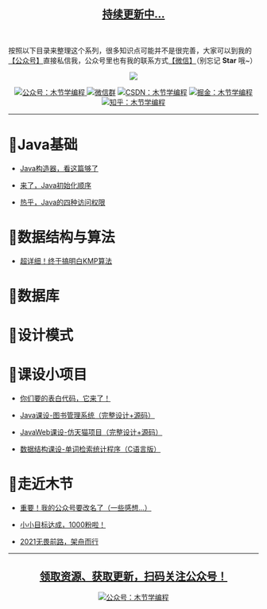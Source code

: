
<p align="center" style="color:blue">
  <a href="https://mp.weixin.qq.com/s/XWVcn-h-MpkFpohNWG0_8g">
    <h2 align="center">
        持续更新中...
    </h2>
  </a>
</p>

<p>
	<br>
</p>

按照以下目录来整理这个系列，很多知识点可能并不是很完善，大家可以到我的[【公众号】](#公众号)直接私信我，公众号里也有我的联系方式[【微信】](#微信)（别忘记 **Star** 哦~）

<p align="center">
    <a href="https://mp.weixin.qq.com/s/XWVcn-h-MpkFpohNWG0_8g" target="_blank">
        <img src="https://cdn.jsdelivr.net/gh/MujieJava/BlogImages/images/javastudy.png" width=""/>
    </a>
</p>

<p align="center">
  <a href="#公众号">
    <img src="https://img.shields.io/badge/%E5%85%AC%E4%BC%97%E5%8F%B7-木节学编程-green.svg" alt="公众号：木节学编程">
  </a>
  <a href="#微信"><img src="https://shields.io/badge/weChat-%E5%BE%AE%E4%BF%A1%E6%8A%80%E6%9C%AF%E7%BE%A4-critical" alt="微信群"></a>
  <a href="https://blog.csdn.net/Aimetoi"><img src="https://img.shields.io/badge/csdn-CSDN-red.svg" alt="CSDN：木节学编程"></a>
  <a href="https://juejin.cn/user/114004942666824"><img src="https://img.shields.io/badge/juejin-掘金-blue.svg" alt="掘金：木节学编程"></a>
  <a href="https://www.zhihu.com/people/aime-toi"><img src="https://img.shields.io/badge/zhihu-知乎-informational" alt="知乎：木节学编程"></a>
</p>

---

# 📘Java基础

- [Java构造器，看这篇够了](https://mp.weixin.qq.com/s/L3zblDGjhOCNtrh_ogpVLw)

- [来了，Java初始化顺序](https://mp.weixin.qq.com/s/eeWhPS0HfxyA_kamBiDkag)

- [热乎，Java的四种访问权限](https://mp.weixin.qq.com/s/nsu1FOJ4BTUntgVlpu3rgA)

# 🔧数据结构与算法

- [超详细！终于搞明白KMP算法](https://mp.weixin.qq.com/s/Tzd-VCNOrNJeKDVh_hVHLA)

# 💾数据库


# 📝设计模式


# 🎉课设小项目

- [你们要的表白代码，它来了！](https://mp.weixin.qq.com/s/zQBD3A183GwuPOrH8r3BxA)

- [Java课设-图书管理系统（完整设计+源码）](https://mp.weixin.qq.com/s/uL12TilnEDyS8noo_yUfzw)

- [JavaWeb课设-仿天猫项目（完整设计+源码）](https://mp.weixin.qq.com/s/TzxIkVvNEN_7vNkeK4lYyA)

- [数据结构课设-单词检索统计程序（C语言版）](https://mp.weixin.qq.com/s/GcXBOp5j4bAvh5gbUTOw-A)

# 🏓走近木节

- [重要！我的公众号要改名了（一些感想...）](https://mp.weixin.qq.com/s/rH5LEXyvXOH_XMnuw7qiFQ)

- [小小目标达成，1000粉啦！](https://mp.weixin.qq.com/s/JofLaIzAqXiaRIEN_uFbwQ)

- [2021无畏前路，架舟而行](https://mp.weixin.qq.com/s/XWVcn-h-MpkFpohNWG0_8g)

---

<p>
	<a name="微信"></a>
	<a name="公众号"></a>
</p>


<p align="center" style="color:blue">
  <a href="https://mp.weixin.qq.com/s/XWVcn-h-MpkFpohNWG0_8g">
    <h2 align="center">
        领取资源、获取更新，扫码关注公众号！
    </h2>
  </a>
</p>

<p align="center">
    <a href="https://mp.weixin.qq.com/s/XWVcn-h-MpkFpohNWG0_8g" target="_blank">
        <img src="https://cdn.jsdelivr.net/gh/MujieJava/BlogImages/images/github仓库公众号二维码.jpg" width="" alt="公众号：木节学编程"/>
    </a>
</p>